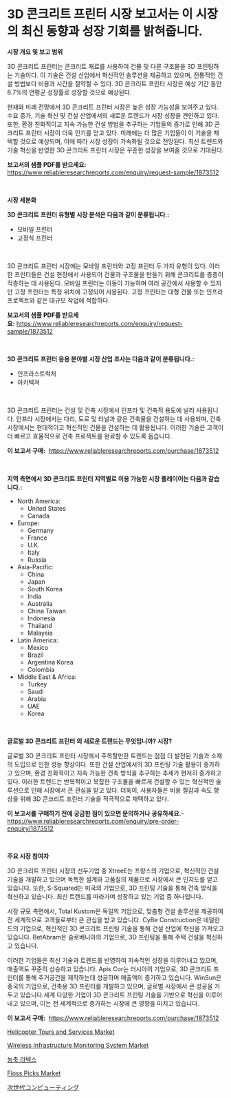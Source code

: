 <p><h1>3D 콘크리트 프린터 시장 보고서는 이 시장의 최신 동향과 성장 기회를 밝혀줍니다.</h1></p><p><strong>시장 개요 및 보고 범위</strong></p>
<p><p>3D 콘크리트 프린터는 콘크리트 재료를 사용하여 건물 및 다른 구조물을 3D 프린팅하는 기술이다. 이 기술은 건설 산업에서 혁신적인 솔루션을 제공하고 있으며, 전통적인 건설 방법보다 비용과 시간을 절약할 수 있다. 3D 콘크리트 프린터 시장은 예상 기간 동안 8.7%의 연평균 성장률로 성장할 것으로 예상된다. </p><p>현재와 미래 전망에서 3D 콘크리트 프린터 시장은 높은 성장 가능성을 보여주고 있다. 수요 증가, 기술 혁신 및 건설 산업에서의 새로운 트렌드가 시장 성장을 견인하고 있다. 또한, 환경 친화적이고 지속 가능한 건설 방법을 추구하는 기업들의 증가로 인해 3D 콘크리트 프린터 시장이 더욱 인기를 얻고 있다. 미래에는 더 많은 기업들이 이 기술을 채택할 것으로 예상되며, 이에 따라 시장 성장이 가속화될 것으로 전망된다. 최신 트렌드와 기술 혁신을 반영한 3D 콘크리트 프린터 시장은 꾸준한 성장을 보여줄 것으로 기대된다.</p></p>
<p><strong>보고서의 샘플 PDF를 받으세요:</strong> <a href="https://www.reliableresearchreports.com/enquiry/request-sample/1873512">https://www.reliableresearchreports.com/enquiry/request-sample/1873512</a></p>
<p>&nbsp;</p>
<p><strong>시장 세분화</strong></p>
<p><strong>3D 콘크리트 프린터 유형별 시장 분석은 다음과 같이 분류됩니다.:</strong></p>
<p><ul><li>모바일 프린터</li><li>고정식 프린터</li></ul></p>
<p>&nbsp;</p>
<p><p>3D 콘크리트 프린터 시장에는 모바일 프린터와 고정 프린터 두 가지 유형이 있다. 이러한 프린터들은 건설 현장에서 사용되어 건물과 구조물을 만들기 위해 콘크리트를 층층이 적층하는 데 사용된다. 모바일 프린터는 이동이 가능하며 여러 공간에서 사용할 수 있지만 고정 프린터는 특정 위치에 고정되어 사용된다. 고정 프린터는 대형 건물 또는 인프라 프로젝트와 같은 대규모 작업에 적합하다.</p></p>
<p><strong>보고서의 샘플 PDF를 받으세요:</strong>&nbsp;<a href="https://www.reliableresearchreports.com/enquiry/request-sample/1873512">https://www.reliableresearchreports.com/enquiry/request-sample/1873512</a></p>
<p>&nbsp;</p>
<p><strong> 3D 콘크리트 프린터 응용 분야별 시장 산업 조사는 다음과 같이 분류됩니다.:</strong></p>
<p><ul><li>인프라스트럭처</li><li>아키텍쳐</li></ul></p>
<p>&nbsp;</p>
<p><p>3D 콘크리트 프린터는 건설 및 건축 시장에서 인프라 및 건축적 용도에 널리 사용됩니다. 인프라 시장에서는 다리, 도로 및 터널과 같은 건축물을 건설하는 데 사용되며, 건축 시장에서는 현대적이고 혁신적인 건물을 건설하는 데 활용됩니다. 이러한 기술은 고객이 더 빠르고 효율적으로 건축 프로젝트를 완료할 수 있도록 돕습니다.</p></p>
<p><strong>이 보고서 구매:</strong>&nbsp; <a href="https://www.reliableresearchreports.com/purchase/1873512">https://www.reliableresearchreports.com/purchase/1873512</a></p>
<p>&nbsp;</p>
<p><strong>지역 측면에서 3D 콘크리트 프린터 지역별로 이용 가능한 시장 플레이어는 다음과 같습니다.:</strong></p>
<p><ul>
    <li>
        North America:
        <ul>
            <li>United States</li>
            <li>Canada</li>
        </ul>
    </li>
    <li>
        Europe:
        <ul>
            <li>Germany</li>
            <li>France</li>
            <li>U.K.</li>
            <li>Italy</li>
            <li>Russia</li>
        </ul>
    </li>
    <li>
        Asia-Pacific:
        <ul>
            <li>China</li>
            <li>Japan</li>
            <li>South Korea</li>
            <li>India</li>
            <li>Australia</li>
            <li>China Taiwan</li>
            <li>Indonesia</li>
            <li>Thailand</li>
            <li>Malaysia</li>
        </ul>
    </li>
    <li>
        Latin America:
        <ul>
            <li>Mexico</li>
            <li>Brazil</li>
            <li>Argentina Korea</li>
            <li>Colombia</li>
        </ul>
    </li>
    <li>
        Middle East & Africa:
        <ul>
            <li>Turkey</li>
            <li>Saudi</li>
            <li>Arabia</li>
            <li>UAE</li>
            <li>Korea</li>
        </ul>
    </li>
    </ul></p>
<p>&nbsp;</p>
<p><strong>글로벌 3D 콘크리트 프린터 의 새로운 트렌드는 무엇입니까? 시장?</strong></p>
<p><p>글로벌 3D 콘크리트 프린터 시장에서 주목할만한 트렌드는 점점 더 발전된 기술과 소재의 도입으로 인한 성능 향상이다. 또한 건설 산업에서의 3D 프린팅 기술 활용이 증가하고 있으며, 환경 친화적이고 지속 가능한 건축 방식을 추구하는 추세가 현저히 증가하고 있다. 이러한 트렌드는 반복적이고 복잡한 구조물을 빠르게 건설할 수 있는 혁신적인 솔루션으로 인해 시장에서 큰 관심을 받고 있다. 더욱이, 사용자들은 비용 절감과 속도 향상을 위해 3D 콘크리트 프린터 기술을 적극적으로 채택하고 있다.</p></p>
<p><strong>이 보고서를 구매하기 전에 궁금한 점이 있으면 문의하거나 공유하세요.</strong>- <a href="https://www.reliableresearchreports.com/enquiry/pre-order-enquiry/1873512">https://www.reliableresearchreports.com/enquiry/pre-order-enquiry/1873512</a></p>
<p>&nbsp;</p>
<p><strong>주요 시장 참여자</strong></p>
<p><p>3D 콘크리트 프린터 시장의 선두기업 중 XtreeE는 프랑스의 기업으로, 혁신적인 건설 기술을 개발하고 있으며 독특한 설계와 고품질의 제품으로 시장에서 큰 인지도를 얻고 있습니다. 또한, S-Squared는 미국의 기업으로, 3D 프린팅 기술을 통해 건축 방식을 혁신하고 있습니다. 최신 트렌드를 따라가며 성장하고 있는 기업 중 하나입니다.</p><p>시장 규모 측면에서, Total Kustom은 독일의 기업으로, 맞춤형 건설 솔루션을 제공하여 전 세계적으로 고객들로부터 큰 관심을 받고 있습니다. CyBe Construction은 네덜란드의 기업으로, 혁신적인 3D 콘크리트 프린팅 기술을 통해 건설 산업에 혁신을 가져오고 있습니다. BetAbram은 슬로베니아의 기업으로, 3D 프린팅을 통해 주택 건설을 혁신하고 있습니다.</p><p>이러한 기업들은 최신 기술과 트렌드를 반영하여 지속적인 성장을 이루어내고 있으며, 매출액도 꾸준히 상승하고 있습니다. Apis Cor는 러시아의 기업으로, 3D 콘크리트 프린터를 통해 주거공간을 제작하는데 성공하며 매출액이 증가하고 있습니다. WinSun은 중국의 기업으로, 건축용 3D 프린터를 개발하고 있으며, 글로벌 시장에서 큰 성공을 거두고 있습니다.세계 다양한 기업이 3D 콘크리트 프린팅 기술을 기반으로 혁신을 이루어내고 있으며, 이는 전 세계적으로 증가하는 시장에 큰 영향을 미치고 있습니다.</p></p>
<p><strong>이 보고서 구매:</strong>&nbsp;&nbsp;<a href="https://www.reliableresearchreports.com/purchase/1873512">https://www.reliableresearchreports.com/purchase/1873512</a></p>
<p><p><a href="https://issuu.com/reportprime-2/docs/helicopter-tours-and-services-market-size-2030.ppt">Helicopter Tours and Services Market</a></p><p><a href="https://view.publitas.com/reportprime-1/wireless-infrastructure-monitoring-system-market-centers-on-aspects-such-as-market-growth-market-share-market-opportunity-and-projected-forecasts-spanning-from-2024-to-2031/">Wireless Infrastructure Monitoring System Market</a></p><p><a href="https://github.com/plelbej847484502/Market-Research-Report-List-1/blob/main/82409322690.md">농축 라텍스</a></p><p><a href="https://github.com/marloy8/Market-Research-Report-List-3/blob/main/floss-picks-market.md">Floss Picks Market</a></p><p><a href="https://medium.com/@maudward1907/%E6%AC%A1%E4%B8%96%E4%BB%A3%E3%82%B3%E3%83%B3%E3%83%94%E3%83%A5%E3%83%BC%E3%83%86%E3%82%A3%E3%83%B3%E3%82%B0%E5%B8%82%E5%A0%B4-2023%E5%B9%B4%E3%81%BE%E3%81%A7%E3%81%AE%E5%8B%95%E5%90%91-%E4%BA%88%E6%B8%AC-%E7%AB%B6%E4%BA%89%E5%88%86%E6%9E%90-f97b7086cda9">次世代コンピューティング</a></p></p>
